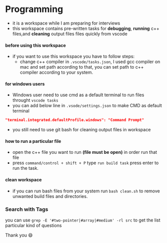 # Programming
- it is a workspace while I am preparing for interviews
- this workspace contains pre-written tasks for **debugging**, **running** c++ files,and **cleaning** output files files quickly from vscode

#### before using this workspace
- if you want to use this workspace you have to follow steps:
	- change c++ compiler in `.vscode/tasks.json`, I used gcc compiler on mac and set path according to that, you can set path to c++ compiler according to your system.

#### for windows users
- Windows user need to use cmd as a default terminal to run files throught `vscode tasks`
- you can add below line in `.vsode/settings.json` to make CMD as default terminal
``` json
"terminal.integrated.defaultProfile.windows": "Command Prompt"
```
- you still need to use git bash for cleaning output files in workspace

#### how to run a particular file
- open the c++ file you want to run **(file must be open)** in order run that file
- press `command/control + shift + P` type `run build task` press enter to run the task.

#### clean workspace
- if you can run bash files from your system run `bash clean.sh` to remove unwanted build files and directories.

### Search with Tags
 you can use `grep -E '#two-pointer|#array|#medium' -rl src` to get the list particular kind of questions

Thank you 😄